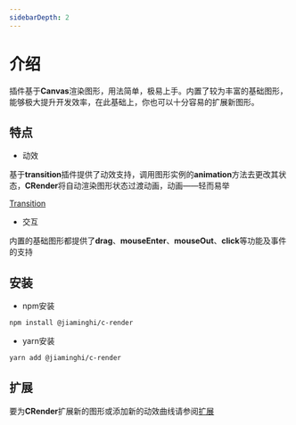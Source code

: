 ```yaml
---
sidebarDepth: 2
---
```


# 介绍
插件基于**Canvas**渲染图形，用法简单，极易上手。内置了较为丰富的基础图形，能够极大提升开发效率，在此基础上，你也可以十分容易的扩展新图形。

## 特点

* 动效

基于**transition**插件提供了动效支持，调用图形实例的**animation**方法去更改其状态，**CRender**将自动渲染图形状态过渡动画，动画——轻而易举

[Transition](http://transition.jiaminghi.com/)

* 交互

内置的基础图形都提供了**drag**、**mouseEnter**、**mouseOut**、**click**等功能及事件的支持

## 安装

* npm安装

```sh
npm install @jiaminghi/c-render
```

* yarn安装

```sh
yarn add @jiaminghi/c-render
```

## 扩展

要为**CRender**扩展新的图形或添加新的动效曲线请参阅[扩展](/extend/#扩展)